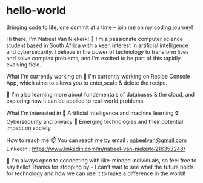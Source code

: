 # hello-world
Bringing code to life, one commit at a time – join me on my coding journey!

Hi there, I'm Nabeel Van Niekerk! 👋
I'm a passionate computer science student based in South Africa with a keen interest in artificial intelligence and cybersecurity. I believe in the power of technology to transform lives and solve complex problems, and I'm excited to be part of this rapidly evolving field.

What I'm currently working on
🔭 I'm currently working on Recipe Console App, which aims to allows you to enter,scale & delete the recipe.

🌱 I'm also learning more about fundementals of databases & the cloud, and exploring how it can be applied to real-world problems.

What I'm interested in
🤖 Artificial intelligence and machine learning
🔒 Cybersecurity and privacy
🚀 Emerging technologies and their potential impact on society

How to reach me
📫 You can reach me by 
email : nabeelvan@gmail.com
LinkedIn : https://www.linkedin.com/in/nabeel-van-niekerk-216353248/

💬 I'm always open to connecting with like-minded individuals, so feel free to say hello!
Thanks for stopping by – I can't wait to see what the future holds for technology and how we can use it to make a difference in the world!
